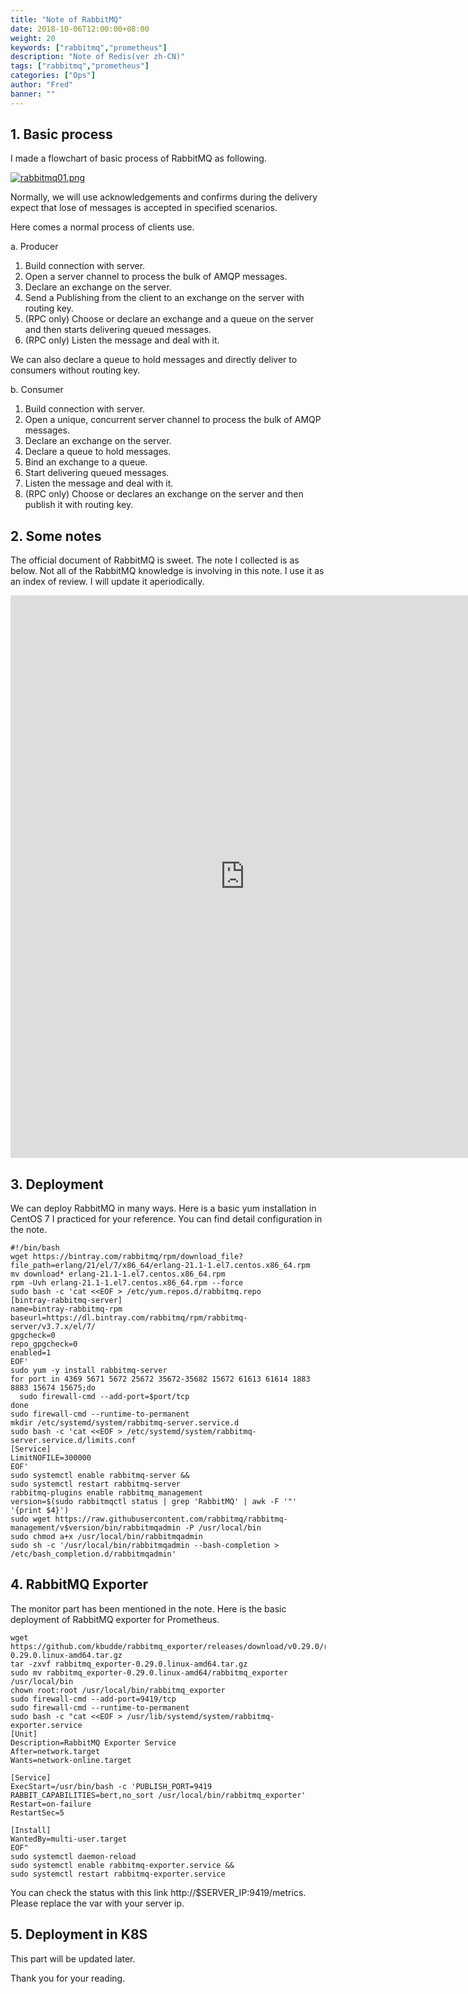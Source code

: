 ```yaml
---
title: "Note of RabbitMQ"
date: 2018-10-06T12:00:00+08:00
weight: 20
keywords: ["rabbitmq","prometheus"]
description: "Note of Redis(ver zh-CN)"
tags: ["rabbitmq","prometheus"]
categories: ["Ops"]
author: "Fred"
banner: ""
---
```


## 1. Basic process

I made a flowchart of basic process of RabbitMQ as following.

[![rabbitmq01.png](https://i.postimg.cc/CK4NwBXd/rabbitmq01.png)](https://postimg.cc/Y4hg39pw)

Normally, we will use acknowledgements and confirms during the delivery expect that lose of messages is accepted in specified scenarios.

Here comes a normal process of clients use.

a. Producer
1. Build connection with server.
2. Open a server channel to process the bulk of AMQP messages.
3. Declare an exchange on the server.
4. Send a Publishing from the client to an exchange on the server with routing key.
5. (RPC only) Choose or declare an exchange and a queue on the server and then starts delivering queued messages.
6. (RPC only) Listen the message and deal with it.

We can also declare a queue to hold messages and directly deliver to consumers without routing key.

b. Consumer
1. Build connection with server.
2. Open a unique, concurrent server channel to process the bulk of AMQP
messages.
3. Declare an exchange on the server.
4. Declare a queue to hold messages.
5. Bind an exchange to a queue.
6. Start delivering queued messages.
7. Listen the message and deal with it.
8. (RPC only) Choose or declares an exchange on the server and then publish it with routing key.

## 2. Some notes

The official document of RabbitMQ is sweet. The note I collected is as below. Not all of the RabbitMQ knowledge is involving in this note. I use it as an index of review. I will update it aperiodically.

<iframe src='https://www.xmind.net/embed/feRy/' width='750px' height='900px' frameborder='0' scrolling='no' allowfullscreen="true"></iframe>

## 3. Deployment

We can deploy RabbitMQ in many ways. Here is a basic yum installation in CentOS 7 I practiced for your reference. You can find detail configuration in the note.

```
#!/bin/bash
wget https://bintray.com/rabbitmq/rpm/download_file?file_path=erlang/21/el/7/x86_64/erlang-21.1-1.el7.centos.x86_64.rpm
mv download* erlang-21.1-1.el7.centos.x86_64.rpm
rpm -Uvh erlang-21.1-1.el7.centos.x86_64.rpm --force
sudo bash -c 'cat <<EOF > /etc/yum.repos.d/rabbitmq.repo
[bintray-rabbitmq-server]
name=bintray-rabbitmq-rpm
baseurl=https://dl.bintray.com/rabbitmq/rpm/rabbitmq-server/v3.7.x/el/7/
gpgcheck=0
repo_gpgcheck=0
enabled=1
EOF'
sudo yum -y install rabbitmq-server
for port in 4369 5671 5672 25672 35672-35682 15672 61613 61614 1883 8883 15674 15675;do
  sudo firewall-cmd --add-port=$port/tcp
done
sudo firewall-cmd --runtime-to-permanent
mkdir /etc/systemd/system/rabbitmq-server.service.d
sudo bash -c 'cat <<EOF > /etc/systemd/system/rabbitmq-server.service.d/limits.conf
[Service]
LimitNOFILE=300000
EOF'
sudo systemctl enable rabbitmq-server &&
sudo systemctl restart rabbitmq-server
rabbitmq-plugins enable rabbitmq_management
version=$(sudo rabbitmqctl status | grep 'RabbitMQ' | awk -F '"' '{print $4}')
sudo wget https://raw.githubusercontent.com/rabbitmq/rabbitmq-management/v$version/bin/rabbitmqadmin -P /usr/local/bin
sudo chmod a+x /usr/local/bin/rabbitmqadmin
sudo sh -c '/usr/local/bin/rabbitmqadmin --bash-completion > /etc/bash_completion.d/rabbitmqadmin'
```

## 4. RabbitMQ Exporter

The monitor part has been mentioned in the note. Here is the basic deployment of RabbitMQ exporter for Prometheus.

```
wget https://github.com/kbudde/rabbitmq_exporter/releases/download/v0.29.0/rabbitmq_exporter-0.29.0.linux-amd64.tar.gz
tar -zxvf rabbitmq_exporter-0.29.0.linux-amd64.tar.gz
sudo mv rabbitmq_exporter-0.29.0.linux-amd64/rabbitmq_exporter /usr/local/bin
chown root:root /usr/local/bin/rabbitmq_exporter
sudo firewall-cmd --add-port=9419/tcp
sudo firewall-cmd --runtime-to-permanent
sudo bash -c "cat <<EOF > /usr/lib/systemd/system/rabbitmq-exporter.service
[Unit]
Description=RabbitMQ Exporter Service
After=network.target
Wants=network-online.target

[Service]
ExecStart=/usr/bin/bash -c 'PUBLISH_PORT=9419 RABBIT_CAPABILITIES=bert,no_sort /usr/local/bin/rabbitmq_exporter'
Restart=on-failure
RestartSec=5

[Install]
WantedBy=multi-user.target
EOF"
sudo systemctl daemon-reload
sudo systemctl enable rabbitmq-exporter.service &&
sudo systemctl restart rabbitmq-exporter.service
```

You can check the status with this link http://$SERVER_IP:9419/metrics. Please replace the var with your server ip.

## 5. Deployment in K8S

This part will be updated later.

Thank you for your reading.
